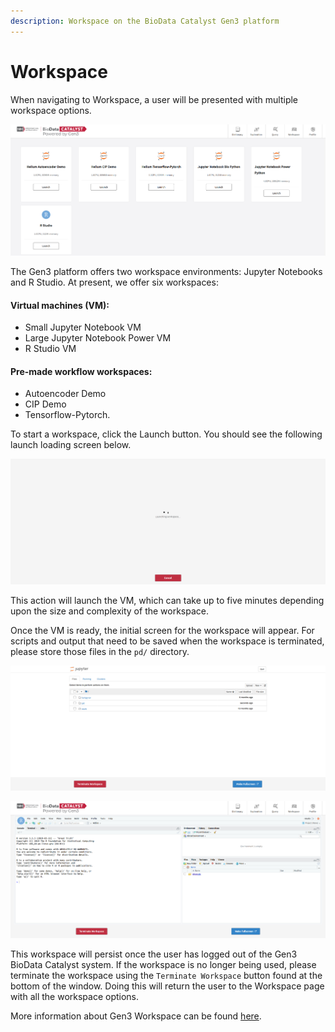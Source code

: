 ```yaml
---
description: Workspace on the BioData Catalyst Gen3 platform
---
```


# Workspace

When navigating to Workspace, a user will be presented with multiple workspace options.

![Gen3 BioData Catalyst Workspace Page.](../../.gitbook/assets/workspaces.png)

The Gen3 platform offers two workspace environments: Jupyter Notebooks and R Studio. At present, we offer six workspaces:

#### Virtual machines \(VM\): 

* Small Jupyter Notebook VM
* Large Jupyter Notebook Power VM
* R Studio VM

#### Pre-made workflow workspaces: 

* Autoencoder Demo
* CIP Demo
* Tensorflow-Pytorch. 

To start a workspace, click the Launch button. You should see the following launch loading screen below.

![The launching screen.](../../.gitbook/assets/workspace_loading.png)

This action will launch the VM, which can take up to five minutes depending upon the size and complexity of the workspace.

Once the VM is ready, the initial screen for the workspace will appear. For scripts and output that need to be saved when the workspace is terminated, please store those files in the `pd/` directory. 

![The initial workspace for Jupyter Notebooks.](../../.gitbook/assets/python_workspace.png)

![The initial workspace for R Studio.](../../.gitbook/assets/r_workspace.png)

This workspace will persist once the user has logged out of the Gen3 BioData Catalyst system. If the workspace is no longer being used, please terminate the workspace using the `Terminate Workspace` button found at the bottom of the window. Doing this will return the user to the Workspace page with all the workspace options. 

More information about Gen3 Workspace can be found [here](https://gen3.org/resources/user/analyze-data/).

